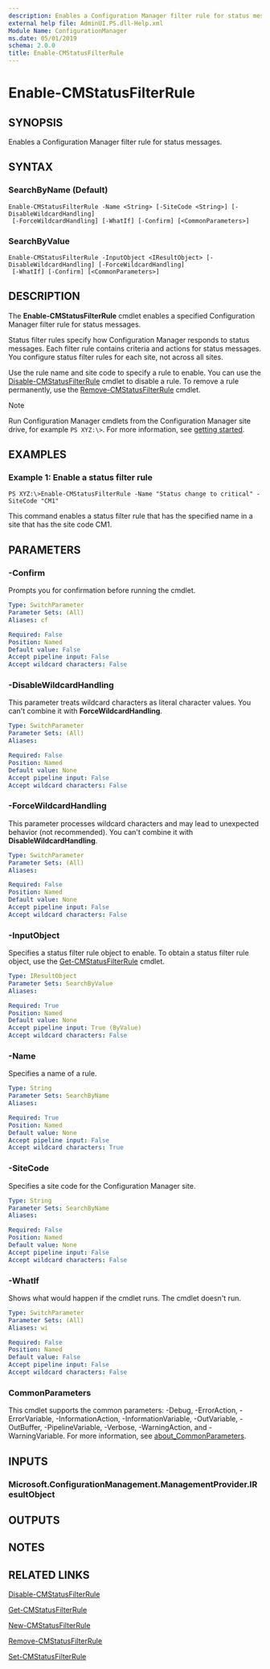 ```yaml
---
description: Enables a Configuration Manager filter rule for status messages.
external help file: AdminUI.PS.dll-Help.xml
Module Name: ConfigurationManager
ms.date: 05/01/2019
schema: 2.0.0
title: Enable-CMStatusFilterRule
---
```


# Enable-CMStatusFilterRule

## SYNOPSIS
Enables a Configuration Manager filter rule for status messages.

## SYNTAX

### SearchByName (Default)
```
Enable-CMStatusFilterRule -Name <String> [-SiteCode <String>] [-DisableWildcardHandling]
 [-ForceWildcardHandling] [-WhatIf] [-Confirm] [<CommonParameters>]
```

### SearchByValue
```
Enable-CMStatusFilterRule -InputObject <IResultObject> [-DisableWildcardHandling] [-ForceWildcardHandling]
 [-WhatIf] [-Confirm] [<CommonParameters>]
```

## DESCRIPTION
The **Enable-CMStatusFilterRule** cmdlet enables a specified Configuration Manager filter rule for status messages.

Status filter rules specify how Configuration Manager responds to status messages.
Each filter rule contains criteria and actions for status messages.
You configure status filter rules for each site, not across all sites.

Use the rule name and site code to specify a rule to enable.
You can use the [Disable-CMStatusFilterRule](Disable-CMStatusFilterRule.md) cmdlet to disable a rule.
To remove a rule permanently, use the [Remove-CMStatusFilterRule](Remove-CMStatusFilterRule.md) cmdlet.

> [!NOTE]
> Run Configuration Manager cmdlets from the Configuration Manager site drive, for example `PS XYZ:\>`. For more information, see [getting started](/powershell/sccm/overview).

## EXAMPLES

### Example 1: Enable a status filter rule
```
PS XYZ:\>Enable-CMStatusFilterRule -Name "Status change to critical" -SiteCode "CM1"
```

This command enables a status filter rule that has the specified name in a site that has the site code CM1.

## PARAMETERS

### -Confirm
Prompts you for confirmation before running the cmdlet.

```yaml
Type: SwitchParameter
Parameter Sets: (All)
Aliases: cf

Required: False
Position: Named
Default value: False
Accept pipeline input: False
Accept wildcard characters: False
```

### -DisableWildcardHandling

This parameter treats wildcard characters as literal character values. You can't combine it with **ForceWildcardHandling**.

```yaml
Type: SwitchParameter
Parameter Sets: (All)
Aliases:

Required: False
Position: Named
Default value: None
Accept pipeline input: False
Accept wildcard characters: False
```

### -ForceWildcardHandling

This parameter processes wildcard characters and may lead to unexpected behavior (not recommended). You can't combine it with **DisableWildcardHandling**.

```yaml
Type: SwitchParameter
Parameter Sets: (All)
Aliases:

Required: False
Position: Named
Default value: None
Accept pipeline input: False
Accept wildcard characters: False
```

### -InputObject
Specifies a status filter rule object to enable.
To obtain a status filter rule object, use the [Get-CMStatusFilterRule](Get-CMStatusFilterRule.md) cmdlet.

```yaml
Type: IResultObject
Parameter Sets: SearchByValue
Aliases:

Required: True
Position: Named
Default value: None
Accept pipeline input: True (ByValue)
Accept wildcard characters: False
```

### -Name
Specifies a name of a rule.

```yaml
Type: String
Parameter Sets: SearchByName
Aliases:

Required: True
Position: Named
Default value: None
Accept pipeline input: False
Accept wildcard characters: True
```

### -SiteCode
Specifies a site code for the Configuration Manager site.

```yaml
Type: String
Parameter Sets: SearchByName
Aliases:

Required: False
Position: Named
Default value: None
Accept pipeline input: False
Accept wildcard characters: False
```

### -WhatIf

Shows what would happen if the cmdlet runs. The cmdlet doesn't run.

```yaml
Type: SwitchParameter
Parameter Sets: (All)
Aliases: wi

Required: False
Position: Named
Default value: False
Accept pipeline input: False
Accept wildcard characters: False
```

### CommonParameters
This cmdlet supports the common parameters: -Debug, -ErrorAction, -ErrorVariable, -InformationAction, -InformationVariable, -OutVariable, -OutBuffer, -PipelineVariable, -Verbose, -WarningAction, and -WarningVariable. For more information, see [about_CommonParameters](http://go.microsoft.com/fwlink/?LinkID=113216).

## INPUTS

### Microsoft.ConfigurationManagement.ManagementProvider.IResultObject
## OUTPUTS

## NOTES

## RELATED LINKS

[Disable-CMStatusFilterRule](Disable-CMStatusFilterRule.md)

[Get-CMStatusFilterRule](Get-CMStatusFilterRule.md)

[New-CMStatusFilterRule](New-CMStatusFilterRule.md)

[Remove-CMStatusFilterRule](Remove-CMStatusFilterRule.md)

[Set-CMStatusFilterRule](Set-CMStatusFilterRule.md)


